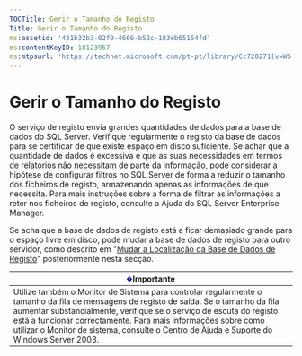 ```yaml
---
TOCTitle: Gerir o Tamanho do Registo
Title: Gerir o Tamanho do Registo
ms:assetid: '431b32b3-02f0-4666-b52c-183eb65154fd'
ms:contentKeyID: 18123957
ms:mtpsurl: 'https://technet.microsoft.com/pt-pt/library/Cc720271(v=WS.10)'
---
```


Gerir o Tamanho do Registo
==========================

O serviço de registo envia grandes quantidades de dados para a base de dados do SQL Server. Verifique regularmente o registo da base de dados para se certificar de que existe espaço em disco suficiente. Se achar que a quantidade de dados é excessiva e que as suas necessidades em termos de relatórios não necessitam de parte da informação, pode considerar a hipótese de configurar filtros no SQL Server de forma a reduzir o tamanho dos ficheiros de registo, armazenando apenas as informações de que necessita. Para mais instruções sobre a forma de filtrar as informações a reter nos ficheiros de registo, consulte a Ajuda do SQL Server Enterprise Manager.

Se acha que a base de dados de registo está a ficar demasiado grande para o espaço livre em disco, pode mudar a base de dados de registo para outro servidor, como descrito em "[Mudar a Localização da Base de Dados de Registo](https://technet.microsoft.com/34ea8045-dc94-422e-9601-29927cfc1534)" posteriormente nesta secção.

| ![](/security-updates/images/Cc720271.Important(WS.10).gif)Importante                                                                                                                                                                                                                                                                                             |
|------------------------------------------------------------------------------------------------------------------------------------------------------------------------------------------------------------------------------------------------------------------------------------------------------------------------------------------------------------------------------|
| Utilize também o Monitor de Sistema para controlar regularmente o tamanho da fila de mensagens de registo de saída. Se o tamanho da fila aumentar substancialmente, verifique se o serviço de escuta do registo está a funcionar correctamente. Para mais informações sobre como utilizar o Monitor de sistema, consulte o Centro de Ajuda e Suporte do Windows Server 2003. |
